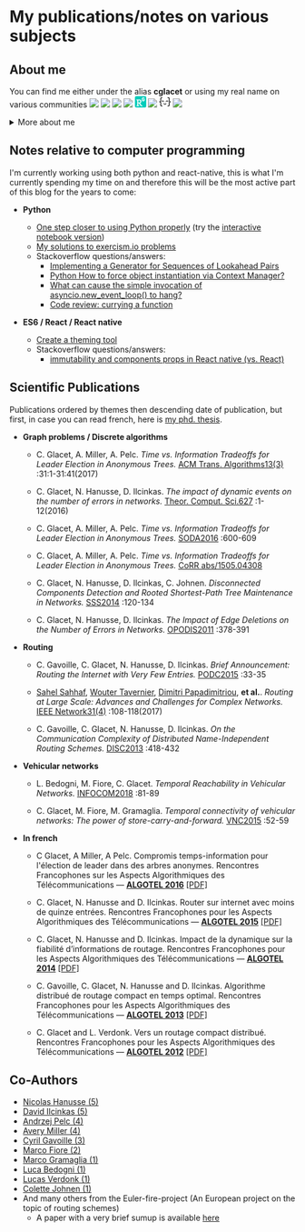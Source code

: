 # My publications/notes on various subjects

## About me 

You can find me either under the alias **cglacet** or using my real name on various communities
[<img src="images/github.ico" height="20"  />][cglacet@github]
[<img src="images/stackoverflow.ico" height="20" />][cglacet@stackoverflow]
[<img src="images/dblp.ico" height="20"  />][cglacet@dblp]
[<img src="images/scholar.ico" height="20"  />][cglacet@scholar]
[<img src="images/research_gate.png" height="20"  />][cglacet@research_gate]
[<img src="images/pypi.ico" height="20"  />][cglacet@pypi]
[<img src="images/exercism.io.png" height="20" />][cglacet@exercism.io]
[<img src="images/linkedin.ico" height="20"  />][cglacet@linkedin]

<details>
 <summary>More about me</summary>
 
I'm a former phd. student at [LaBRI][labri], I used to work on distributed graph problems (mostly routing schemes). And I'm currently working at [Kune][kune].

 * Most important journals/conferences I published to: **SODA**, **PODC**, **INFOCOM**, **TALG**, **DISC**.
 * I have an **Erdos number of 3** via Avery Miller -> Jeffrey Shallit ([find your distance][erdos number]). <!--* I have a **Bacon number of 4** via Benjamin Daniel -> Manuel Ferrara -> Bill Bailey -->
 * The slides I made for my last presentation [*Time vs. Information Tradeoffs for Leader Election in Anonymous Trees.*](research/keynotes/Election_anonymous_trees.pdf)
 * My favorites computer science related **topics** are
    * discrete mathematics/algorithms,
    * computational complexity,
    * design patterns and programming paradigms,
    * and of course puzzle and riddles of any kind... yes this is related to computer science :D
 * My favorite github repository: [pytudes][pytudes] by [Peter Norvig][norvig]
 * My favorite riddle so far is the [100 Prisoners and A light Bulb][100 prisoners] 
 * My favorite programming language is Python
</details>

## Notes relative to computer programming

I'm currently working using both python and react-native, this is what I'm currently spending my time on and therefore this will be the most active part of this blog for the years to come:

* **Python**
  * [One step closer to using Python properly](python#one-step-closer-to-using-python-properly) (try the [interactive notebook version][interactive])
  * [My solutions to exercism.io problems](https://github.com/cglacet/exercism-python#exercism-python)
  * Stackoverflow questions/answers: 
    * [Implementing a Generator for Sequences of Lookahead Pairs][stackoverflow python zip_longest]
    * [Python How to force object instantiation via Context Manager?][stackoverflow python context manager]
    * [What can cause the simple invocation of asyncio.new_event_loop() to hang?][stackoverflow python synchronize]
    * [Code review: currying a function][codereview python currying]

* **ES6 / React / React native**
  * [Create a theming tool](react-native/theme-provider/create_a_theming_tool.md#-create-a-theming-tools-for-react-native)
  * Stackoverflow questions/answers: 
    * [immutability and components props in React native (vs. React)][stackoverflow react props]

## Scientific Publications

Publications ordered by themes then descending date of publication, but first, in case you can read french, here is [my phd. thesis](https://tel.archives-ouvertes.fr/tel-00951393/document).

* **Graph problems / Discrete algorithms**

  * C. Glacet, A. Miller, A. Pelc. 
  *Time vs. Information Tradeoffs for Leader Election in Anonymous Trees.* 
  [ACM Trans. Algorithms13(3)](https://dblp.uni-trier.de/db/journals/talg/talg13.html#GlacetMP17) :31:1-31:41(2017)
  
  * C. Glacet, N. Hanusse, D. Ilcinkas.
  *The impact of dynamic events on the number of errors in networks.* 
  [Theor. Comput. Sci.627](https://dblp.uni-trier.de/db/journals/tcs/tcs627.html#GlacetHI16) :1-12(2016)

  * C. Glacet, A. Miller, A. Pelc. 
  *Time vs. Information Tradeoffs for Leader Election in Anonymous Trees.* 
  [SODA2016](https://dblp.uni-trier.de/db/conf/soda/soda2016.html#GlacetMP16) :600-609
  
  * C. Glacet, A. Miller, A. Pelc. 
  *Time vs. Information Tradeoffs for Leader Election in Anonymous Trees.* 
  [CoRR abs/1505.04308](https://arxiv.org/abs/1505.04308)

  * C. Glacet, N. Hanusse, D. Ilcinkas, C. Johnen. 
  *Disconnected Components Detection and Rooted Shortest-Path Tree Maintenance in Networks.* 
  [SSS2014](https://dblp.uni-trier.de/db/conf/sss/sss2014.html#ChristianNDC14) :120-134

  * C. Glacet, N. Hanusse, D. Ilcinkas. 
  *The Impact of Edge Deletions on the Number of Errors in Networks.* 
  [OPODIS2011](https://dblp.uni-trier.de/db/conf/opodis/opodis2011.html#GlacetHI11) :378-391

* **Routing**

  *  C. Gavoille, C. Glacet, N. Hanusse, D. Ilcinkas. 
  *Brief Announcement: Routing the Internet with Very Few Entries.* 
  [PODC2015](https://dblp.uni-trier.de/db/conf/podc/podc2015.html#GavoilleGHI15) :33-35
  
  * [Sahel Sahhaf](https://dblp.uni-trier.de/pers/hd/s/Sahhaf:Sahel), 
  [Wouter Tavernier](https://dblp.uni-trier.de/pers/hd/t/Tavernier:Wouter), 
  [Dimitri Papadimitriou](https://dblp.uni-trier.de/pers/hd/p/Papadimitriou:Dimitri), **et al.**.
  *Routing at Large Scale: Advances and Challenges for Complex Networks.* 
  [IEEE Network31(4)](https://dblp.uni-trier.de/db/journals/network/network31.html#SahhafTPCKGCNFV17) :108-118(2017)
  
  * C. Gavoille, C. Glacet, N. Hanusse, D. Ilcinkas. 
  *On the Communication Complexity of Distributed Name-Independent Routing Schemes.* 
  [DISC2013](https://dblp.uni-trier.de/db/conf/wdag/disc2013.html#GavoilleGHI13) :418-432


* **Vehicular networks**

  *  L. Bedogni, M. Fiore, C. Glacet. 
  *Temporal Reachability in Vehicular Networks.* 
  [INFOCOM2018](https://dblp.uni-trier.de/db/conf/infocom/infocom2018.html#BedogniFG18) :81-89
  
  * C. Glacet, M. Fiore, M. Gramaglia. 
  *Temporal connectivity of vehicular networks: The power of store-carry-and-forward.* 
  [VNC2015](https://dblp.uni-trier.de/db/conf/vnc/vnc2015.html#GlacetFG15) :52-59
  
* **In french**

  * C Glacet, A Miller, A Pelc. 
  Compromis temps-information pour l'élection de leader dans des arbres anonymes. 
  Rencontres Francophones sur les Aspects Algorithmiques des Télécommunications — 
  [**ALGOTEL 2016**](http://hal.archives-ouvertes.fr/ALGOTEL2016/) [[PDF]](https://hal.archives-ouvertes.fr/hal-01303693/document)

  * C. Glacet, N. Hanusse and D. Ilcinkas. 
  Router sur internet avec moins de quinze entrées. 
  Rencontres Francophones pour les Aspects Algorithmiques des Télécommunications — 
  [**ALGOTEL 2015**](http://hal.archives-ouvertes.fr/ALGOTEL2015/) [[PDF]](https://hal.archives-ouvertes.fr/hal-01149335/document)
  
  * C. Glacet, N. Hanusse and D. Ilcinkas. 
  Impact de la dynamique sur la fiabilité d’informations de routage. 
  Rencontres Francophones pour les Aspects Algorithmiques des Télécommunications — 
  [**ALGOTEL 2014**](http://hal.archives-ouvertes.fr/ALGOTEL2014/) [[PDF]](https://hal.archives-ouvertes.fr/hal-00985637/file/algotel14.pdf)
  
  * C. Gavoille, C. Glacet, N. Hanusse and D. Ilcinkas. 
  Algorithme distribué de routage compact en temps optimal. 
  Rencontres Francophones pour les Aspects Algorithmiques des Télécommunications — 
  [**ALGOTEL 2013**](http://hal.archives-ouvertes.fr/ALGOTEL2013/) [[PDF]](https://hal.archives-ouvertes.fr/hal-00818445/file/algotel13.pdf)
  
  * C. Glacet and L. Verdonk. Vers un routage compact distribué. 
  Rencontres Francophones pour les Aspects Algorithmiques des Télécommunications — 
  [**ALGOTEL 2012**](http://hal.archives-ouvertes.fr/ALGOTEL2012/) [[PDF]](https://www.researchgate.net/profile/Christian_Glacet/publication/280751616_Vers_un_routage_compact_distribue/links/560e89fd08aec422d11164a1/Vers-un-routage-compact-distribue.pdf)

  
## Co-Authors

* [Nicolas Hanusse (5)](https://dblp.uni-trier.de/pers/hd/h/Hanusse:Nicolas)
* [David Ilcinkas (5)](https://dblp.uni-trier.de/pers/hd/i/Ilcinkas:David) 
* [Andrzej Pelc (4)](https://dblp.uni-trier.de/pers/hd/p/Pelc:Andrzej)
* [Avery Miller (4)](https://dblp.uni-trier.de/pers/hd/m/Miller:Avery)
* [Cyril Gavoille (3)](https://dblp.uni-trier.de/pers/hd/g/Gavoille:Cyril)
* [Marco Fiore (2)](https://dblp.uni-trier.de/pers/hd/f/Fiore:Marco)
* [Marco Gramaglia (1)](https://dblp.uni-trier.de/pers/hd/g/Gramaglia:Marco)
* [Luca Bedogni (1)](https://dblp.uni-trier.de/pers/hd/b/Bedogni:Luca)
* [Lucas Verdonk (1)](https://www.linkedin.com/in/lucas-verdonk-1818418b)
* [Colette Johnen (1)](https://dblp.uni-trier.de/pers/hd/j/Johnen:Colette)
* And many others from the Euler-fire-project (An European project on the topic of routing schemes)
  * A paper with a very brief sumup is available [here](https://ieeexplore.ieee.org/document/7956008)
  
<!---------------LINKS--------------->
[interactive]: https://mybinder.org/v2/gh/cglacet/Blog/master?filepath=python%2Fnotes.ipynb

[cglacet@stackoverflow]: https://stackoverflow.com/users/1720199/cglacet
[cglacet@exercism.io]: https://exercism.io/profiles/cglacet
[cglacet@github]: https://github.com/cglacet
[cglacet@dblp]: https://dblp.uni-trier.de/pers/hd/g/Glacet:Christian
[cglacet@scholar]: https://scholar.google.fr/citations?user=hRsspqQAAAAJ&hl=fr&oi=ao
[cglacet@research_gate]: https://www.researchgate.net/profile/Christian_Glacet
[cglacet@linkedin]: https://www.linkedin.com/in/christian-glacet-7a606bb2/
[cglacet@pypi]: https://pypi.org/user/cglacet/

[labri]: https://www.labri.fr/
[kune]: http://kune.tech/
[erdos number]: https://mathscinet.ams.org/mathscinet/collaborationDistance.html

[pytudes]: https://github.com/norvig/pytudes#pytudes
[norvig]: http://norvig.com/

[100 prisoners]: https://sites.math.washington.edu/~morrow/336_11/papers/yisong.pdf
    
[stackoverflow react props]: https://stackoverflow.com/q/54825692/1720199
[stackoverflow python zip_longest]: https://stackoverflow.com/a/54848488/1720199
[stackoverflow python context manager]: https://stackoverflow.com/a/54514410/1720199
[stackoverflow python synchronize]: https://stackoverflow.com/a/54836393/1720199
[codereview python currying]: https://codereview.stackexchange.com/q/214141/172628
